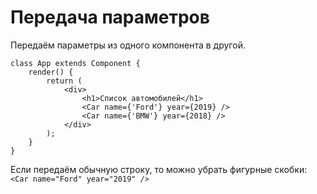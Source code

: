 # Передача параметров
Передаём параметры из одного компонента в другой.

    class App extends Component {
        render() {
            return (
                <div>
                    <h1>Список автомобилей</h1>
                    <Car name={'Ford'} year={2019} />
                    <Car name={'BMW'} year={2018} />
                </div>
            );
        }
    }

Если передаём обычную строку, то можно убрать фигурные скобки: `<Car name="Ford" year="2019" />`

